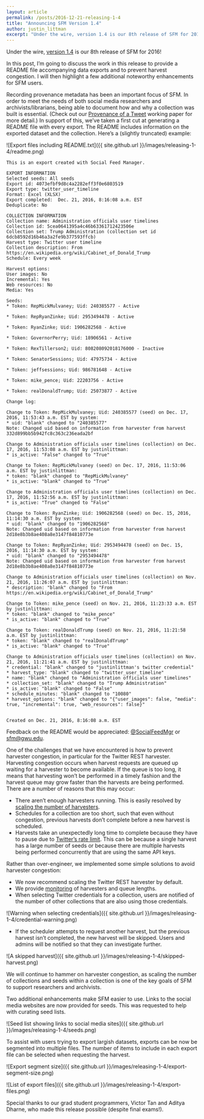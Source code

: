 ```yaml
---
layout: article
permalink: /posts/2016-12-21-releasing-1-4
title: "Announcing SFM Version 1.4"
author: justin_littman 
excerpt: "Under the wire, version 1.4 is our 8th release of SFM for 2016."
---
```


Under the wire, [version 1.4](https://github.com/gwu-libraries/sfm-docker/releases/tag/1.4.0) is our 8th release of SFM for 2016!

In this post, I’m going to discuss the work in this release to provide a README file accompanying data exports and to prevent harvest congestion. I will then highlight a few additional noteworthy enhancements for SFM users.

Recording provenance metadata has been an important focus of SFM.  In order to meet the needs of both social media researchers and archivists/librarians, being able to document how and why a collection was built is essential.  (Check out our [Provenance of a Tweet](https://scholarspace.library.gwu.edu/files/h128nd689) working paper for more detail.)  In support of this, we’ve taken a first cut at generating a README file with every export.  The README includes information on the exported dataset and the collection.  Here’s a (slightly truncated) example:

![Export files including README.txt]({{ site.github.url }}/images/releasing-1-4/readme.png)

```
This is an export created with Social Feed Manager.

EXPORT INFORMATION
Selected seeds: All seeds
Export id: 4073efbf9d8c4a2282eff3f0e6803519
Export type: twitter_user_timeline
Format: Excel (XLSX)
Export completed:  Dec. 21, 2016, 8:16:08 a.m. EST
Deduplicate: No

COLLECTION INFORMATION
Collection name: Administration officials user timelines
Collection id: 5cea0641395a4c46b63361712423506e
Collection set: Trump Administration (collection set id 6dcb8592d16b46a3a2fe9b377593ffcb)
Harvest type: Twitter user timeline
Collection description: From https://en.wikipedia.org/wiki/Cabinet_of_Donald_Trump
Schedule: Every week

Harvest options:
User images: No
Incremental: Yes
Web resources: No
Media: Yes

Seeds:
* Token: RepMickMulvaney; Uid: 240385577 - Active

* Token: RepRyanZinke; Uid: 2953494478 - Active

* Token: RyanZinke; Uid: 1906282568 - Active

* Token: GovernorPerry; Uid: 18906561 - Active

* Token: RexTillerson2; Uid: 808208092018176000 - Inactive

* Token: SenatorSessions; Uid: 47975734 - Active

* Token: jeffsessions; Uid: 986781648 - Active

* Token: mike_pence; Uid: 22203756 - Active

* Token: realDonaldTrump; Uid: 25073877 - Active

Change log:

Change to Token: RepMickMulvaney; Uid: 240385577 (seed) on Dec. 17, 2016, 11:53:43 a.m. EST by system:
* uid: "blank" changed to "240385577"
Note: Changed uid based on information from harvester from harvest 332d899bb5b942fc8c363c236eada2bf

Change to Administration officials user timelines (collection) on Dec. 17, 2016, 11:53:08 a.m. EST by justinlittman:
* is_active: "False" changed to "True"

Change to Token: RepMickMulvaney (seed) on Dec. 17, 2016, 11:53:06 a.m. EST by justinlittman:
* token: "blank" changed to "RepMickMulvaney"
* is_active: "blank" changed to "True"

Change to Administration officials user timelines (collection) on Dec. 17, 2016, 11:52:56 a.m. EST by justinlittman:
* is_active: "True" changed to "False"

Change to Token: RyanZinke; Uid: 1906282568 (seed) on Dec. 15, 2016, 11:14:30 a.m. EST by system:
* uid: "blank" changed to "1906282568"
Note: Changed uid based on information from harvester from harvest 2d18e8b3b8ae408a8e3147f84810773e

Change to Token: RepRyanZinke; Uid: 2953494478 (seed) on Dec. 15, 2016, 11:14:30 a.m. EST by system:
* uid: "blank" changed to "2953494478"
Note: Changed uid based on information from harvester from harvest 2d18e8b3b8ae408a8e3147f84810773e

Change to Administration officials user timelines (collection) on Nov. 21, 2016, 11:26:07 a.m. EST by justinlittman:
* description: "blank" changed to "From https://en.wikipedia.org/wiki/Cabinet_of_Donald_Trump"

Change to Token: mike_pence (seed) on Nov. 21, 2016, 11:23:33 a.m. EST by justinlittman:
* token: "blank" changed to "mike_pence"
* is_active: "blank" changed to "True"

Change to Token: realDonaldTrump (seed) on Nov. 21, 2016, 11:21:58 a.m. EST by justinlittman:
* token: "blank" changed to "realDonaldTrump"
* is_active: "blank" changed to "True"

Change to Administration officials user timelines (collection) on Nov. 21, 2016, 11:21:41 a.m. EST by justinlittman:
* credential: "blank" changed to "justinlittman's twitter credential"
* harvest_type: "blank" changed to "twitter_user_timeline"
* name: "blank" changed to "Administration officials user timelines"
* collection_set: "blank" changed to "Trump Administration"
* is_active: "blank" changed to "False"
* schedule_minutes: "blank" changed to "10080"
* harvest_options: "blank" changed to "{"user_images": false, "media": true, "incremental": true, "web_resources": false}"


Created on Dec. 21, 2016, 8:16:08 a.m. EST
```

Feedback on the README would be appreciated:  [@SocialFeedMgr](https://twitter.com/SocialFeedMgr) or sfm@gwu.edu.

One of the challenges that we have encountered is how to prevent harvester congestion, in particular for the Twitter REST harvester.  Harvesting congestion occurs when harvest requests are queued up waiting for a harvester to become available.  If the queue is too long, it means that harvesting won’t be performed in a timely fashion and the harvest queue may grow faster than the harvests are being performed.  There are a number of reasons that this may occur:

* There aren’t enough harvesters running.  This is easily resolved by [scaling the number of harvesters](http://sfm.readthedocs.io/en/latest/docker.html#scaling-up-with-docker).
* Schedules for a collection are too short, such that even without congestion, previous harvests don’t complete before a new harvest is scheduled.
* Harvests take an unexpectedly long time to complete because they have to pause due to [Twitter’s rate limit](https://dev.twitter.com/rest/public/rate-limiting).  This can be because a single harvest has a large number of seeds or because there are multiple harvests being performed concurrently that are using the same API keys.

Rather than over-engineer, we implemented some simple solutions to avoid harvester congestion:

* We now recommend scaling the Twitter REST harvester by default.
* We provide [monitoring](http://sfm.readthedocs.io/en/latest/monitoring.html) of harvesters and queue lengths.
* When selecting Twitter credentials for a collection, users are notified of the number of other collections that are also using those credentials.

![Warning when selecting credentials]({{ site.github.url }}/images/releasing-1-4/credential-warning.png)

* If the scheduler attempts to request another harvest, but the previous harvest isn’t completed, the new harvest will be skipped.  Users and admins will be notified so that they can investigate further.

![A skipped harvest]({{ site.github.url }}/images/releasing-1-4/skipped-harvest.png)

We will continue to hammer on harvester congestion, as scaling the number of collections and seeds within a collection is one of the key goals of SFM to support researchers and archivists.

Two additional enhancements make SFM easier to use. Links to the social media websites are now provided for seeds.  This was requested to help with curating seed lists.

![Seed list showing links to social media sites]({{ site.github.url }}/images/releasing-1-4/seeds.png)


To assist with users trying to export largish datasets, exports can be now be segmented into multiple files.  The number of items to include in each export file can be selected when requesting the harvest.

![Export segment size]({{ site.github.url }}/images/releasing-1-4/export-segment-size.png)

![List of export files]({{ site.github.url }}/images/releasing-1-4/export-files.png)

Special thanks to our grad student programmers, Victor Tan and Aditya Dharne, who made this release possible (despite final exams!).
